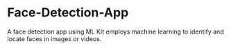 # Face-Detection-App
A face detection app using ML Kit employs machine learning to identify and locate faces in images or videos.
